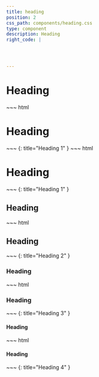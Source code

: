 ```yaml
---
title: heading
position: 2
css_path: components/heading.css
type: component
description: Heading
right_code: |




---
```


<h1 class="nak-heading-1">Heading</h1>
~~~ html
<h1 class="nak-heading-1">Heading</h1>
~~~
{: title="Heading 1" }
~~~ html
<h1 class="nak-heading-1">Heading</h1>
~~~
{: title="Heading 1" }

<h2 class="nak-heading-2">Heading</h2>
~~~ html
<h2 class="nak-heading-2">Heading</h2>
~~~
{: title="Heading 2" }

<h3 class="nak-heading-3">Heading</h3>
~~~ html
<h3 class="nak-heading-3">Heading</h3>
~~~
{: title="Heading 3" }

<h4 class="nak-heading-4">Heading</h4>
~~~ html
<h4 class="nak-heading-4">Heading</h4>
~~~
{: title="Heading 4" }
